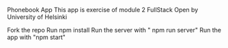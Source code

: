 Phonebook App This app is exercise of module 2 FullStack Open by University of Helsinki

Fork the repo
Run npm install
Run the server with " npm run server"
Run the app with "npm start"